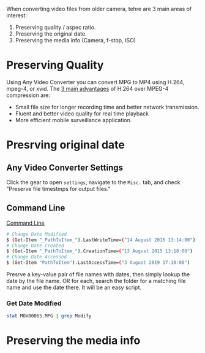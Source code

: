 When converting video files from older camera, tehre are 3 main areas of interest:

1. Preserving quality / aspec ratio.
2. Preserving the original date.
3. Preserving the media info (Camera, f-stop, ISO)

# Preserving Quality

Using Any Video Converter you can convert MPG to MP4 using H.264, mpeg-4, or xvid. The [3 main advantages](https://www.velleman.eu/downloads/3/h264_vs_mpeg4_en.pdf) of H.264 over MPEG-4 compression are:

- Small file size for longer recording time and better network transmission.
- Fluent and better video quality for real time playback
- More efficient mobile surveillance application.

# Presrving original date

## Any Video Converter Settings

Click the gear to open `settings`, navigate to the `Misc.` tab, and check "Preserve file timestmps for output files."

## Command Line
[Command Line](https://www.itechtics.com/change-timestamp/)

```bash
# Change Date Modified
$ (Get-Item "_PathToItem_").LastWriteTime=("14 August 2016 13:14:00")
# Change Date Created
$ (Get-Item "_PathToItem_").CreationTime=("13 August 2015 13:18:00")
# Change Date Accessed
$ (Get-Item "PathToItem").LastAccessTime=("3 August 2019 17:10:00")
```

Presrve a key-value pair of file names with dates, then simply lookup the date by the file name. OR for each, search the folder for a matching file name and use the date there. It will be an easy script.

### Get Date Modified

```bash
stat MOV00065.MPG | grep Modify
```

# Preserving the media info

